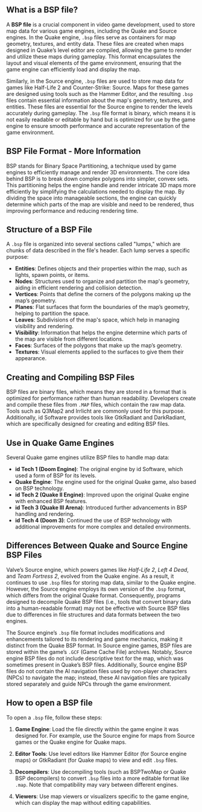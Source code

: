 ## What is a BSP file?

A **BSP file** is a crucial component in video game development, used to store map data for various game engines, including the Quake and Source engines. In the Quake engine, `.bsp` files serve as containers for map geometry, textures, and entity data. These files are created when maps designed in Quake’s level editor are compiled, allowing the game to render and utilize these maps during gameplay. This format encapsulates the layout and visual elements of the game environment, ensuring that the game engine can efficiently load and display the map.

Similarly, in the Source engine, `.bsp` files are used to store map data for games like Half-Life 2 and Counter-Strike: Source. Maps for these games are designed using tools such as the Hammer Editor, and the resulting `.bsp` files contain essential information about the map's geometry, textures, and entities. These files are essential for the Source engine to render the levels accurately during gameplay. The `.bsp` file format is binary, which means it is not easily readable or editable by hand but is optimized for use by the game engine to ensure smooth performance and accurate representation of the game environment.

## BSP File Format - More Information

BSP stands for Binary Space Partitioning, a technique used by game engines to efficiently manage and render 3D environments. The core idea behind BSP is to break down complex polygons into simpler, convex sets. This partitioning helps the engine handle and render intricate 3D maps more efficiently by simplifying the calculations needed to display the map. By dividing the space into manageable sections, the engine can quickly determine which parts of the map are visible and need to be rendered, thus improving performance and reducing rendering time.

## Structure of a BSP File

A `.bsp` file is organized into several sections called "lumps," which are chunks of data described in the file's header. Each lump serves a specific purpose:

-   **Entities**: Defines objects and their properties within the map, such as lights, spawn points, or items.
-   **Nodes**: Structures used to organize and partition the map's geometry, aiding in efficient rendering and collision detection.
-   **Vertices**: Points that define the corners of the polygons making up the map’s geometry.
-   **Planes**: Flat surfaces that form the boundaries of the map’s geometry, helping to partition the space.
-   **Leaves**: Subdivisions of the map's space, which help in managing visibility and rendering.
-   **Visibility**: Information that helps the engine determine which parts of the map are visible from different locations.
-   **Faces**: Surfaces of the polygons that make up the map’s geometry.
-   **Textures**: Visual elements applied to the surfaces to give them their appearance.


## Creating and Compiling BSP Files

BSP files are binary files, which means they are stored in a format that is optimized for performance rather than human readability. Developers create and compile these files from `.MAP` files, which contain the raw map data. Tools such as Q3Map2 and Irrlicht are commonly used for this purpose. Additionally, id Software provides tools like GtkRadiant and DarkRadiant, which are specifically designed for creating and editing BSP files.

## Use in Quake Game Engines

Several Quake game engines utilize BSP files to handle map data:

-   **id Tech 1 (Doom Engine)**: The original engine by id Software, which used a form of BSP for its levels.
-   **Quake Engine**: The engine used for the original Quake game, also based on BSP technology.
-   **id Tech 2 (Quake II Engine)**: Improved upon the original Quake engine with enhanced BSP features.
-   **id Tech 3 (Quake III Arena)**: Introduced further advancements in BSP handling and rendering.
-   **id Tech 4 (Doom 3)**: Continued the use of BSP technology with additional improvements for more complex and detailed environments.

## Differences Between Quake and Source Engine BSP Files

Valve’s Source engine, which powers games like _Half-Life 2_, _Left 4 Dead_, and _Team Fortress 2_, evolved from the Quake engine. As a result, it continues to use `.bsp` files for storing map data, similar to the Quake engine. However, the Source engine employs its own version of the `.bsp` format, which differs from the original Quake format. Consequently, programs designed to decompile Quake BSP files (i.e., tools that convert binary data into a human-readable format) may not be effective with Source BSP files due to differences in file structures and data formats between the two engines.

The Source engine’s `.bsp` file format includes modifications and enhancements tailored to its rendering and game mechanics, making it distinct from the Quake BSP format. In Source engine games, BSP files are stored within the game’s `.GCF` (Game Cache File) archives. Notably, Source engine BSP files do not include descriptive text for the map, which was sometimes present in Quake’s BSP files. Additionally, Source engine BSP files do not contain the AI navigation files used by non-player characters (NPCs) to navigate the map; instead, these AI navigation files are typically stored separately and guide NPCs through the game environment.

## How to open a BSP file

To open a `.bsp` file, follow these steps:

1.  **Game Engine**: Load the file directly within the game engine it was designed for. For example, use the Source engine for maps from Source games or the Quake engine for Quake maps.
    
2.  **Editor Tools**: Use level editors like Hammer Editor (for Source engine maps) or GtkRadiant (for Quake maps) to view and edit `.bsp` files.
    
3.  **Decompilers**: Use decompiling tools (such as BSPTwoMap or Quake BSP decompilers) to convert `.bsp` files into a more editable format like `.map`. Note that compatibility may vary between different engines.
    
4.  **Viewers**: Use map viewers or visualizers specific to the game engine, which can display the map without editing capabilities.
